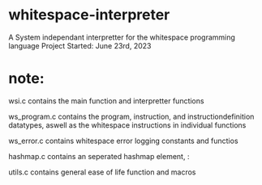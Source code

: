# whitespace-interpreter
A System independant interpretter for the whitespace programming language 
Project Started: June 23rd, 2023

# note:
wsi.c contains the main function and interpretter functions

ws_program.c contains the program, instruction, and instructiondefinition datatypes, aswell as the whitespace instructions in individual functions

ws_error.c contains whitespace error logging constants and functios

hashmap.c contains an seperated hashmap element, <string>: <generic>

utils.c contains general ease of life function and macros
